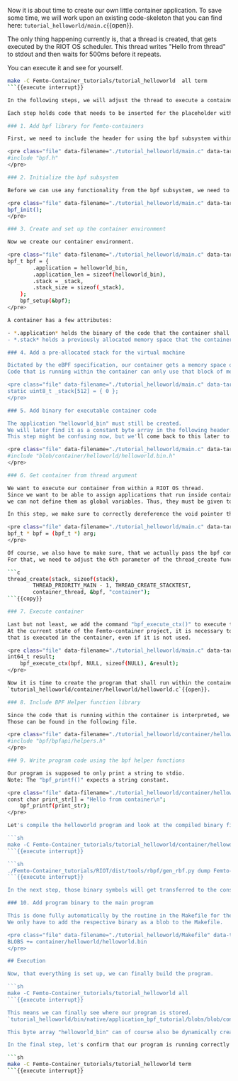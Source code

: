 Now it is about time to create our own little container application.
To save some time, we will work upon an existing code-skeleton that you can find here: `tutorial_helloworld/main.c`{{open}}.

The only thing happening currently is, that a thread is created, that gets executed by the RIOT OS scheduler. This thread writes "Hello from thread" to stdout and then waits for 500ms before it repeats.

You can execute it and see for yourself.

```sh
make -C Femto-Container_tutorials/tutorial_helloworld  all term
```{{execute interrupt}}

In the following steps, we will adjust the thread to execute a container, that runs code in an isolated environment. 

Each step holds code that needs to be inserted for the placeholder with the number of the respective step.

### 1. Add bpf library for Femto-containers

First, we need to include the header for using the bpf subsystem within RIOT OS, which implements everything needed to work with Femto-containers.

<pre class="file" data-filename="./tutorial_helloworld/main.c" data-target="insert" data-marker="//placeholder(1)">
#include "bpf.h"
</pre>

### 2. Initialize the bpf subsystem

Before we can use any functionality from the bpf subsystem, we need to initialize its infrastructure.

<pre class="file" data-filename="./tutorial_helloworld/main.c" data-target="insert" data-marker="//placeholder(2)">
bpf_init();
</pre>

### 3. Create and set up the container environment

Now we create our container environment.

<pre class="file" data-filename="./tutorial_helloworld/main.c" data-target="insert" data-marker="//placeholder(3)">
bpf_t bpf = {
        .application = helloworld_bin,
        .application_len = sizeof(helloworld_bin),
        .stack = _stack,
        .stack_size = sizeof(_stack),
    };
    bpf_setup(&bpf);
</pre>

A container has a few attributes:

- *.application* holds the binary of the code that the container shall execute. "helloworld_bin" is not yet existing. We will tackle this later when we'll create the containerized application.
- *.stack* holds a previously allocated memory space that the container will be working with. This stack will be created in the next step.

### 4. Add a pre-allocated stack for the virtual machine

Dictated by the eBPF specification, our container gets a memory space of 512 bytes.
Code that is running within the container can only use that block of memory, which assures the isolation aspect of containers.

<pre class="file" data-filename="./tutorial_helloworld/main.c" data-target="insert" data-marker="//placeholder(4)">
static uint8_t _stack[512] = { 0 };
</pre>

### 5. Add binary for executable container code

The application "helloworld_bin" must still be created.
We will later find it as a constant byte array in the following header.
This step might be confusing now, but we'll come back to this later to clear it up.

<pre class="file" data-filename="./tutorial_helloworld/main.c" data-target="insert" data-marker="//placeholder(5)">
#include "blob/container/helloworld/helloworld.bin.h"
</pre>

### 6. Get container from thread argument

We want to execute our container from within a RIOT OS thread.
Since we want to be able to assign applications that run inside containers dynamically,
we can not define them as global variables. Thus, they must be given to the thread as a parameter.

In this step, we make sure to correctly dereference the void pointer that is given to the thread function as a parameter.

<pre class="file" data-filename="./tutorial_helloworld/main.c" data-target="insert" data-marker="//placeholder(6)">
bpf_t * bpf = (bpf_t *) arg;
</pre>

Of course, we also have to make sure, that we actually pass the bpf container, when we create the thread.
For that, we need to adjust the 6th parameter of the thread_create function, as shown below.

```c
thread_create(stack, sizeof(stack),
        THREAD_PRIORITY_MAIN - 1, THREAD_CREATE_STACKTEST,
        container_thread, &bpf, "container");
```{{copy}}

### 7. Execute container

Last but not least, we add the command "bpf_execute_ctx()" to execute the container to the thread callback function body.
At the current state of the Femto-container project, it is necessary to have a variable, to store the return value of the code, 
that is executed in the container, even if it is not used.

<pre class="file" data-filename="./tutorial_helloworld/main.c" data-target="insert" data-marker="//placeholder(7)">
int64_t result;
	bpf_execute_ctx(bpf, NULL, sizeof(NULL), &result);
</pre>

Now it is time to create the program that shall run within the container
`tutorial_helloworld/container/helloworld/helloworld.c`{{open}}.

### 8. Include BPF Helper function library

Since the code that is running within the container is interpreted, we can only use functions that have already been implemented in the interpreter.
Those can be found in the following file.

<pre class="file" data-filename="./tutorial_helloworld/container/helloworld/helloworld.c" data-target="insert" data-marker="//placeholder(8)">
#include "bpf/bpfapi/helpers.h"
</pre>

### 9. Write program code using the bpf helper functions

Our program is supposed to only print a string to stdio.
Note: The "bpf_printf()" expects a string constant.

<pre class="file" data-filename="./tutorial_helloworld/container/helloworld/helloworld.c" data-target="insert" data-marker="//placeholder(9)">
const char print_str[] = "Hello from container\n";
	bpf_printf(print_str);
</pre>

Let's compile the helloworld program and look at the compiled binary file!

```sh
make -C Femto-Container_tutorials/tutorial_helloworld/container/helloworld
```{{execute interrupt}}

```sh
./Femto-Container_tutorials/RIOT/dist/tools/rbpf/gen_rbf.py dump Femto-Container_tutorials/tutorial_helloworld/container/helloworld/helloworld.bin
```{{execute interrupt}}

In the next step, those binary symbols will get transferred to the constant byte array "helloworld_bin", that we encountered in step 4.

### 10. Add program binary to the main program

This is done fully automatically by the routine in the Makefile for the main application: `tutorial_helloworld/Makefile`{{open}}.
We only have to add the respective binary as a blob to the Makefile.

<pre class="file" data-filename="./tutorial_helloworld/Makefile" data-target="insert" data-marker="#placeholder(10)">
BLOBS += container/helloworld/helloworld.bin
</pre>

## Execution

Now, that everything is set up, we can finally build the program.

```sh
make -C Femto-Container_tutorials/tutorial_helloworld all
```{{execute interrupt}}

This means we can finally see where our program is stored.
`tutorial_helloworld/bin/native/application_bpf_tutorial/blobs/blob/container/helloworld/helloworld.bin.h`{{open}}.

This byte array "helloworld_bin" can of course also be dynamically created. I. e. after fetching it from some server.

In the final step, let's confirm that our program is running correctly.

```sh
make -C Femto-Container_tutorials/tutorial_helloworld term
```{{execute interrupt}}